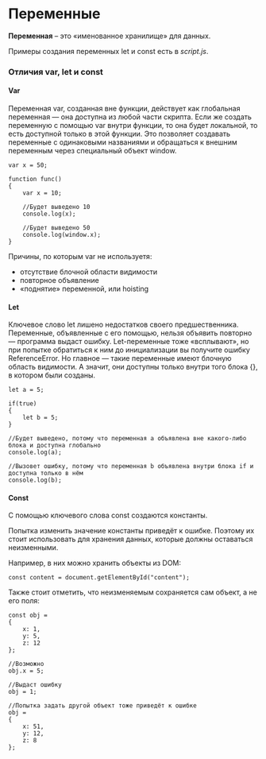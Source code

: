 # Переменные

**Переменная** – это «именованное хранилище» для данных.

Примеры создания переменных let и сonst есть в *script.js*.

### Отличия var, let и const

#### Var
Переменная var, созданная вне функции, действует как глобальная переменная — она доступна из любой части скрипта.
Если же создать переменную с помощью var внутри функции, то она будет локальной, то есть доступной только в этой функции.
Это позволяет создавать переменные с одинаковыми названиями и обращаться к внешним переменным через специальный объект window.

```
var x = 50;

function func()
{
    var x = 10;

    //Будет выведено 10
    console.log(x);

    //Будет выведено 50
    console.log(window.x);
}
```
Причины, по которым var не используетя:
* отсутствие блочной области видимости
* повторное объявление
* «поднятие» переменной, или hoisting

#### Let
Ключевое слово let лишено недостатков своего предшественника. Переменные, объявленные с его помощью, нельзя объявить повторно — программа выдаст ошибку. Let-переменные тоже «всплывают», но при попытке обратиться к ним до инициализации вы получите ошибку ReferenceError.
Но главное — такие переменные имеют блочную область видимости. А значит, они доступны только внутри того блока {}, в котором были созданы.

```
let a = 5;

if(true)
{
    let b = 5;
}

//Будет выведено, потому что переменная a объявлена вне какого-либо блока и доступна глобально
console.log(a);

//Вызовет ошибку, потому что переменная b объявлена внутри блока if и доступна только в нём
console.log(b);
```

#### Const
С помощью ключевого слова const создаются константы. 

Попытка изменить значение константы приведёт к ошибке. Поэтому их стоит использовать для хранения данных, которые должны оставаться неизменными.

Например, в них можно хранить объекты из DOM:

```
const content = document.getElementById("content");
```

Также стоит отметить, что неизменяемым сохраняется сам объект, а не его поля:

```
const obj =
{
    x: 1,
    y: 5,
    z: 12
};

//Возможно
obj.x = 5;

//Выдаст ошибку
obj = 1;

//Попытка задать другой объект тоже приведёт к ошибке
obj =
{
    x: 51,
    y: 12,
    z: 8
};


```
